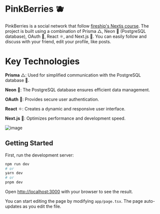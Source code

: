 

# PinkBerries 🫐

PinkBerries is a social network that follow [fireship's Nextjs course](https://fireship.io/courses/nextjs/). The project is built using a combination of Prisma △, Neon 🌟 (PostgreSQL database), OAuth 🔐, React ⚛️, and Next.js 🚀. You can easily follow and discuss with your friend, edit your profile, like posts.

# Key Technologies
**Prisma** △: Used for simplified communication with the PostgreSQL database 🐘.

**Neon** 🌟: The PostgreSQL database ensures efficient data management.

**OAuth** 🔐: Provides secure user authentication.

**React** ⚛️: Creates a dynamic and responsive user interface.

**Next.js** 🚀: Optimizes performance and development speed.

![image](https://github.com/Guyane123/PinkBerries/assets/69190311/ace1c268-415b-4106-9ae2-8b2a0c164dd4)




## Getting Started

First, run the development server:

```bash
npm run dev
# or
yarn dev
# or
pnpm dev
```

Open [http://localhost:3000](http://localhost:3000) with your browser to see the result.

You can start editing the page by modifying `app/page.tsx`. The page auto-updates as you edit the file.
